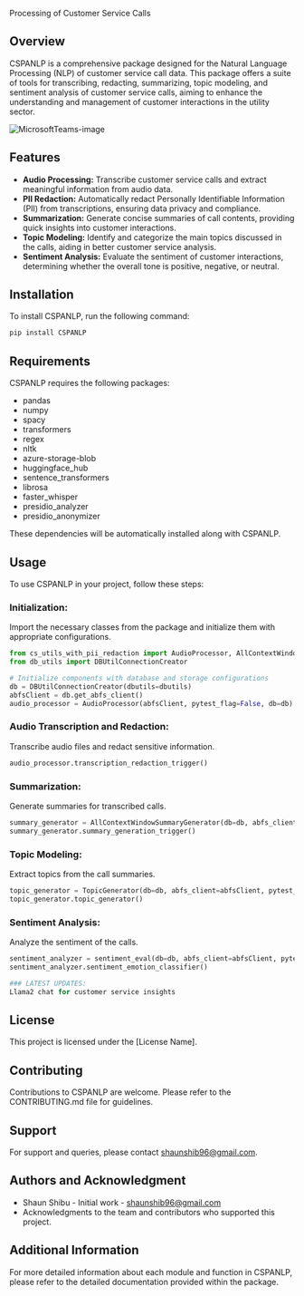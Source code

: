 
Processing of Customer Service Calls

## Overview
CSPANLP is a comprehensive package designed for the Natural Language Processing (NLP) of customer service call data. This package offers a suite of tools for transcribing, redacting, summarizing, topic modeling, and sentiment analysis of customer service calls, aiming to enhance the understanding and management of customer interactions in the utility sector.

![MicrosoftTeams-image](https://github.com/shaunck96/Customer-Service-Analytics-Pipeline/assets/79271767/27d95465-d190-4a51-8028-70ade0d01f1c)


## Features
- **Audio Processing:** Transcribe customer service calls and extract meaningful information from audio data.
- **PII Redaction:** Automatically redact Personally Identifiable Information (PII) from transcriptions, ensuring data privacy and compliance.
- **Summarization:** Generate concise summaries of call contents, providing quick insights into customer interactions.
- **Topic Modeling:** Identify and categorize the main topics discussed in the calls, aiding in better customer service analysis.
- **Sentiment Analysis:** Evaluate the sentiment of customer interactions, determining whether the overall tone is positive, negative, or neutral.

## Installation
To install CSPANLP, run the following command:
```bash
pip install CSPANLP
```

## Requirements
CSPANLP requires the following packages:
- pandas
- numpy
- spacy
- transformers
- regex
- nltk
- azure-storage-blob
- huggingface_hub
- sentence_transformers
- librosa
- faster_whisper
- presidio_analyzer
- presidio_anonymizer

These dependencies will be automatically installed along with CSPANLP.

## Usage
To use CSPANLP in your project, follow these steps:

### Initialization:
Import the necessary classes from the package and initialize them with appropriate configurations.
```python
from cs_utils_with_pii_redaction import AudioProcessor, AllContextWindowSummaryGenerator, TopicGenerator, sentiment_eval
from db_utils import DBUtilConnectionCreator

# Initialize components with database and storage configurations
db = DBUtilConnectionCreator(dbutils=dbutils)
abfsClient = db.get_abfs_client()
audio_processor = AudioProcessor(abfsClient, pytest_flag=False, db=db)
```

### Audio Transcription and Redaction:
Transcribe audio files and redact sensitive information.
```python
audio_processor.transcription_redaction_trigger()
```

### Summarization:
Generate summaries for transcribed calls.
```python
summary_generator = AllContextWindowSummaryGenerator(db=db, abfs_client=abfsClient, pytest_flag=False)
summary_generator.summary_generation_trigger()
```

### Topic Modeling:
Extract topics from the call summaries.
```python
topic_generator = TopicGenerator(db=db, abfs_client=abfsClient, pytest_flag=False)
topic_generator.topic_generator()
```

### Sentiment Analysis:
Analyze the sentiment of the calls.
```python
sentiment_analyzer = sentiment_eval(db=db, abfs_client=abfsClient, pytest_flag=False)
sentiment_analyzer.sentiment_emotion_classifier()

### LATEST UPDATES:
Llama2 chat for customer service insights
```

## License
This project is licensed under the [License Name].

## Contributing
Contributions to CSPANLP are welcome. Please refer to the CONTRIBUTING.md file for guidelines.

## Support
For support and queries, please contact [shaunshib96@gmail.com](mailto:sshibu@gmail.com).

## Authors and Acknowledgment
- Shaun Shibu - Initial work - [shaunshib96@gmail.com](mailto:sshibu@gmail.com)
- Acknowledgments to the team and contributors who supported this project.

## Additional Information
For more detailed information about each module and function in CSPANLP, please refer to the detailed documentation provided within the package.
